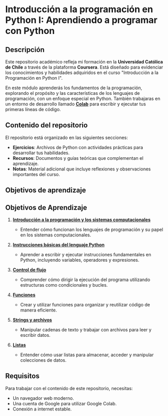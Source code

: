 # Introducción a la programación en Python I: Aprendiendo a programar con Python

## Descripción
Este repositorio académico refleja mi formación en la **Universidad Católica de Chile** a través de la plataforma **Coursera**. Está diseñado para evidenciar los conocimientos y habilidades adquiridos en el curso "Introducción a la Programación en Python I".  

En este módulo aprenderás los fundamentos de la programación, explorando el propósito y las características de los lenguajes de programación, con un enfoque especial en Python. También trabajaras en un entorno de desarrollo llamado **[Colab](https://colab.research.google.com/)** para escribir y ejecutar tus primeras líneas de código.

## Contenido del repositorio
El repositorio está organizado en las siguientes secciones:
- **Ejercicios**: Archivos de Python con actividades prácticas para desarrollar tus habilidades.
- **Recursos**: Documentos y guías teóricas que complementan el aprendizaje.
- **Notas**: Material adicional que incluye reflexiones y observaciones importantes del curso.

## Objetivos de aprendizaje
## Objetivos de Aprendizaje

1. [**Introducción a la programación y los sistemas computacionales**](#introducción-a-la-programación-y-los-sistemas-computacionales)  
   - Entender cómo funcionan los lenguajes de programación y su papel en los sistemas computacionales.  

2. [**Instrucciones básicas del lenguaje Python**](#instrucciones-básicas-del-lenguaje-python)  
   - Aprender a escribir y ejecutar instrucciones fundamentales en Python, incluyendo variables, operadores y expresiones.

3. [**Control de flujo**](#control-de-flujo)  
   - Comprender cómo dirigir la ejecución del programa utilizando estructuras como condicionales y bucles.

4. [**Funciones**](#funciones)  
   - Crear y utilizar funciones para organizar y reutilizar código de manera eficiente.  

5. [**Strings y archivos**](#strings-y-archivos)  
   - Manipular cadenas de texto y trabajar con archivos para leer y escribir datos.  

6. [**Listas**](#listas)  
   - Entender cómo usar listas para almacenar, acceder y manipular colecciones de datos.  

## Requisitos
Para trabajar con el contenido de este repositorio, necesitas:
- Un navegador web moderno.
- Una cuenta de Google para utilizar Google Colab.
- Conexión a internet estable.
